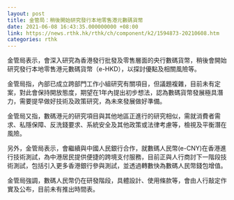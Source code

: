 ```yaml
---
layout: post
title: 金管局：稍後開始研究發行本地零售港元數碼貨幣
date: 2021-06-08 16:43:35.000000000 +08:00
link: https://news.rthk.hk/rthk/ch/component/k2/1594873-20210608.htm
categories: rthk
---
```


金管局表示，會深入研究為香港發行批發及零售層面的央行數碼貨幣，稍後會開始研究發行本地零售港元數碼貨幣（e-HKD），以探討優點及相關風險等。

金管局指，內部已成立跨部門工作小組研究有關項目，但議題複雜，目前未有定案，對此會保持開放態度，期望在1年內提出初步想法，認為數碼貨幣發展極具潛力，需要提早做好技術及政策研究，為未來發展做好準備。

金管局又指，數碼港元的研究項目與其他地區正進行的研究相似，需就消費者需求、私隱保障、反洗錢要求、系統安全及其他政策或法律考慮等，檢視及平衡潛在風險。

另外，金管局表示，會繼續與中國人民銀行合作，就數碼人民幣(e-CNY)在香港進行技術測試，為中港居民提供便捷的跨境支付服務，目前正與人行商討下一階段技術測試，包括引入更多香港銀行參與測試，並透過轉數快為數碼人民幣錢包增值。

金管局強調，數碼人民幣仍在研發階段，具體設計、使用條款等，會由人行敲定作實及公布，目前未有推出時間表。
